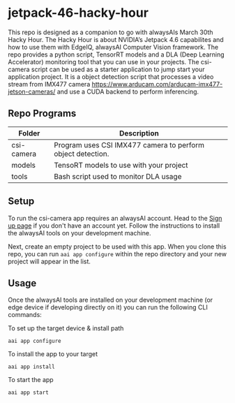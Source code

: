 # jetpack-46-hacky-hour
This repo is designed as a companion to go with alwaysAIs March 30th Hacky Hour.  The Hacky Hour is about NVIDIA’s Jetpack 4.6 capabilites and how to use them with EdgeIQ, alwaysAI Computer Vision framework.  The repo provides a python script, TensorRT models and a DLA (Deep Learning Accelerator) monitoring tool that you can use in your projects.  The csi-camera script can be used as a starter application to jump start your application project.  It is a object detection script that processes a video stream from IMX477 camera https://www.arducam.com/arducam-imx477-jetson-cameras/ and use a CUDA backend to perform inferencing. 

## Repo Programs
| Folder                     	| Description                                                                                              	|
|----------------------------	|----------------------------------------------------------------------------------------------------------	|
| csi-camera          | Program uses CSI IMX477 camera to perform object detection.|
| models 	            | TensoRT models to use with your project|
| tools               | Bash script used to monitor DLA usage|

## Setup

To run the csi-camera app requires an alwaysAI account. Head to the [Sign up page](https://www.alwaysai.co/dashboard) if you don't have an account yet. Follow the instructions to install the alwaysAI tools on your development machine.

Next, create an empty project to be used with this app. When you clone this repo, you can run `aai app configure` within the repo directory and your new project will appear in the list.

## Usage

Once the alwaysAI tools are installed on your development machine (or edge device if developing directly on it) you can run the following CLI commands:

To set up the target device & install path

```
aai app configure
```

To install the app to your target

```
aai app install
```

To start the app

```
aai app start
